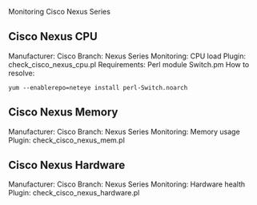 Monitoring Cisco Nexus Series

## Cisco Nexus CPU

Manufacturer: Cisco
Branch: Nexus Series
Monitoring: CPU load 
Plugin: check_cisco_nexus_cpu.pl
Requirements: Perl module Switch.pm
How to resolve:
```
yum --enablerepo=neteye install perl-Switch.noarch
```

## Cisco Nexus Memory

Manufacturer: Cisco
Branch: Nexus Series
Monitoring: Memory usage
Plugin: check_cisco_nexus_mem.pl

## Cisco Nexus Hardware

Manufacturer: Cisco
Branch: Nexus Series
Monitoring: Hardware health
Plugin: check_cisco_nexus_hardware.pl
